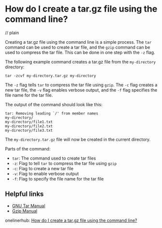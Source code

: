 # How do I create a tar.gz file using the command line?
// plain

Creating a tar.gz file using the command line is a simple process. The `tar` command can be used to create a tar file, and the `gzip` command can be used to compress the tar file. This can be done in one step with the `-z` flag.

The following example command creates a tar.gz file from the `my-directory` directory:

```
tar -zcvf my-directory.tar.gz my-directory
```

The `-z` flag tells `tar` to compress the tar file using `gzip`. The `-c` flag creates a new tar file, the `-v` flag enables verbose output, and the `-f` flag specifies the file name for the tar file.

The output of the command should look like this:

```
tar: Removing leading `/' from member names
my-directory/
my-directory/file1.txt
my-directory/file2.txt
my-directory/file3.txt
```

The `my-directory.tar.gz` file will now be created in the current directory.

Parts of the command:
- `tar`: The command used to create tar files
- `-z`: Flag to tell `tar` to compress the tar file using `gzip`
- `-c`: Flag to create a new tar file
- `-v`: Flag to enable verbose output
- `-f`: Flag to specify the file name for the tar file

## Helpful links
- [GNU Tar Manual](https://www.gnu.org/software/tar/manual/html_node/tar_45.html)
- [Gzip Manual](https://www.gnu.org/software/gzip/manual/gzip.html)

onelinerhub: [How do I create a tar.gz file using the command line?](https://onelinerhub.com/cli-tar/how-do-i-create-a-tar-gz-file-using-the-command-line)